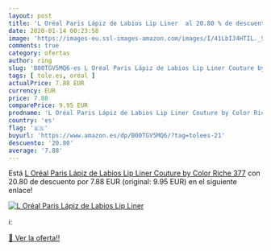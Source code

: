 ```yaml
---
layout: post
title: 'L Oréal Paris Lápiz de Labios Lip Liner  al 20.80 % de descuento'
date: 2020-01-14 00:23:58
image: 'https://images-eu.ssl-images-amazon.com/images/I/41LbIJ4HTIL._SL200_.jpg'
comments: true
category: ofertas
author: ring
slug: 'B00TGV5MQ6-es L Oréal Paris Lápiz de Labios Lip Liner Couture by Color...'
tags: [ tole.es, oréal ]
actualPrice: 7.88 EUR
currency: EUR
price: 7.88
comparePrice: 9.95 EUR
prodname: 'L Oréal Paris Lápiz de Labios Lip Liner Couture by Color Riche 377'
country: 'es'
flag: '🇪🇸'
buyurl: 'https://www.amazon.es/dp/B00TGV5MQ6/?tag=tolees-21'
descuento: '20.80'
average: '7.88'
---
```


Está [L Oréal Paris Lápiz de Labios Lip Liner Couture by Color Riche 377](https://www.amazon.es/dp/B00TGV5MQ6/?tag=tolees-21) con 20.80 de descuento por 7.88 EUR (original: 9.95 EUR) en el siguiente enlace!

[![L Oréal Paris Lápiz de Labios Lip Liner ](https://images-eu.ssl-images-amazon.com/images/I/41LbIJ4HTIL._SL200_.jpg)](https://www.amazon.es/dp/B00TGV5MQ6/?tag=tolees-21)

ℹ️:


[🛒 Ver la oferta!!](https://www.amazon.es/dp/B00TGV5MQ6/?tag=tolees-21)
